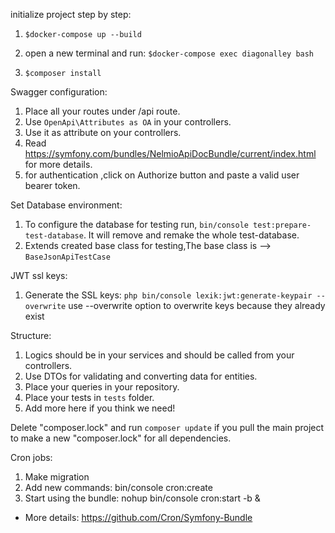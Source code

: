 initialize project step by step:

1. `$docker-compose up --build`

2. open a new terminal and run:
   `$docker-compose exec diagonalley bash`

3. `$composer install`

Swagger configuration:

1. Place all your routes under /api route.
2. Use `OpenApi\Attributes as OA` in your controllers.
3. Use it as attribute on your controllers.
4. Read https://symfony.com/bundles/NelmioApiDocBundle/current/index.html for more details.
5. for authentication ,click on Authorize button and paste a valid user bearer token.

Set Database environment:

1. To configure the database for testing run, `bin/console test:prepare-test-database`.
   It will remove and remake the whole test-database.
2. Extends created base class for testing,The base class is --> `BaseJsonApiTestCase`

JWT ssl keys:

1. Generate the SSL keys:
   `php bin/console lexik:jwt:generate-keypair --overwrite`
   use --overwrite option to overwrite keys because they already exist

Structure:

1. Logics should be in your services and should be called from your controllers.
2. Use DTOs for validating and converting data for entities.
3. Place your queries in your repository.
4. Place your tests in `tests` folder.
5. Add more here if you think we need!

Delete "composer.lock" and run `composer update` if you pull the main project to make a new "composer.lock" for all dependencies.

Cron jobs:
1. Make migration
2. Add new commands: bin/console cron:create
3. Start using the bundle: nohup bin/console cron:start -b &
- More details: https://github.com/Cron/Symfony-Bundle
